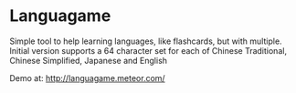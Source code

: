 # Languagame

Simple tool to help learning languages, like flashcards, but with multiple.
Initial version supports a 64 character set for each of Chinese Traditional, Chinese Simplified, Japanese and English

Demo at: http://languagame.meteor.com/